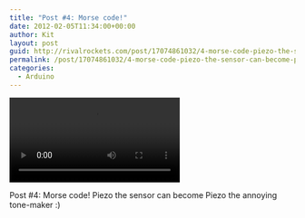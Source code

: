 ```yaml
---
title: "Post #4: Morse code!"
date: 2012-02-05T11:34:00+00:00
author: Kit
layout: post
guid: http://rivalrockets.com/post/17074861032/4-morse-code-piezo-the-sensor-can-become-piezo
permalink: /post/17074861032/4-morse-code-piezo-the-sensor-can-become-piezo
categories:
  - Arduino
---
```

<video src="/content/2012/02/tumblr_lywlmonvEW1r3nueg.mp4" type="video/mp4" controls></video>

Post #4: Morse code! Piezo the sensor can become Piezo the annoying tone-maker :)